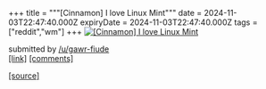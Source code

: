 +++
title = """[Cinnamon] I love Linux Mint"""
date = 2024-11-03T22:47:40.000Z
expiryDate = 2024-11-03T22:47:40.000Z
tags = ["reddit","wm"]
+++
[![[Cinnamon] I love Linux Mint](https://preview.redd.it/wipz8g98mryd1.png?width=640&crop=smart&auto=webp&s=3ecf82f4aad1265547df525379575ad6dff31884 "[Cinnamon] I love Linux Mint")](https://www.reddit.com/r/unixporn/comments/1gizk2h/cinnamon_i_love_linux_mint/)

submitted by [/u/gawr-fiude](https://www.reddit.com/user/gawr-fiude)  
[\[link\]](https://i.redd.it/wipz8g98mryd1.png) [\[comments\]](https://www.reddit.com/r/unixporn/comments/1gizk2h/cinnamon_i_love_linux_mint/)

[[source]](https://www.reddit.com/r/unixporn/comments/1gizk2h/cinnamon_i_love_linux_mint/)
